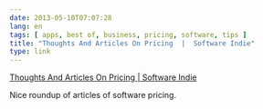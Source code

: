 ```yaml
---
date: 2013-05-10T07:07:28
lang: en
tags: [ apps, best of, business, pricing, software, tips ]
title: "Thoughts And Articles On Pricing  |  Software Indie"
type: link
---
```


[Thoughts And Articles On Pricing  |  Software
Indie](http://softwareindie.com/thoughts-and-articles-on-pricing/)

Nice roundup of articles of software pricing.

